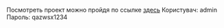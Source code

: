 Посмотреть проект можно пройдя по ссылке <a href="http://zvits.pp.ua/">здесь</a>
Користувач: admin
Пароль: qazwsx1234
